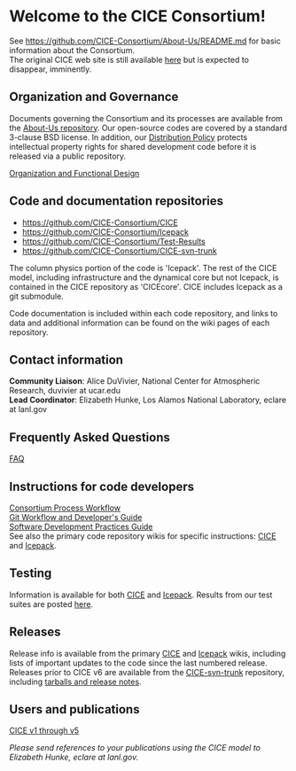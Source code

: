 # Welcome to the CICE Consortium!  

See https://github.com/CICE-Consortium/About-Us/README.md for basic information about the Consortium.   
The original CICE web site is still available [here](http://oceans11.lanl.gov/trac/CICE/wiki) but is expected to disappear, imminently.

## Organization  and Governance
Documents governing the Consortium and its processes are available from the [About-Us repository](https://github.com/CICE-Consortium/About-Us).  Our open-source codes are covered by a standard 3-clause BSD license.  In addition, our [Distribution Policy](https://github.com/CICE-Consortium/About-Us/blob/master/DistributionPolicy.pdf) protects intellectual property rights for shared development code before it is released via a public repository.

[Organization and Functional Design](https://github.com/CICE-Consortium/About-Us/wiki/Organization)

## Code and documentation repositories   
- https://github.com/CICE-Consortium/CICE   
- https://github.com/CICE-Consortium/Icepack  
- https://github.com/CICE-Consortium/Test-Results  
- https://github.com/CICE-Consortium/CICE-svn-trunk     

The column physics portion of the code is 'Icepack'. The rest of the CICE model, including infrastructure and the dynamical core but not Icepack, is contained in the CICE repository as 'CICEcore'.   CICE includes Icepack as a git submodule.

Code documentation is included within each code repository, and links to data and additional information can be found on the wiki pages of each repository.

## Contact information  
**Community Liaison**: Alice DuVivier, National Center for Atmospheric Research, duvivier at ucar.edu  
**Lead Coordinator**: Elizabeth Hunke, Los Alamos National Laboratory, eclare at lanl.gov

## Frequently Asked Questions  
[FAQ](https://github.com/CICE-Consortium/About-Us/wiki/FAQ)  

## Instructions for code developers  
[Consortium Process Workflow](https://docs.google.com/document/d/1BfgRrPMjBXeDGBXS5jRsiJo5tvYdUms8zUEFmTj-IP0/edit?usp=sharing)   
[Git Workflow and Developer's Guide](https://docs.google.com/document/d/1rR6WAvZQT9iAMUp-m_HZ06AUCCI19mguFialsMCYs9o/edit?usp=sharing)     
[Software Development Practices Guide](https://github.com/CICE-Consortium/About-Us/blob/master/SoftwareDevelopmentPractices.pdf)   
See also the primary code repository wikis for specific instructions:  [CICE](https://github.com/CICE-Consortium/CICE/wiki) and [Icepack](https://github.com/CICE-Consortium/Icepack/wiki).  

## Testing
Information is available for both [CICE](https://github.com/CICE-Consortium/CICE/wiki/Testing-CICE) and [Icepack](https://github.com/CICE-Consortium/Icepack/wiki/Testing-Icepack).  Results from our test suites are posted [here](https://github.com/CICE-Consortium/Test-Results).

## Releases  
Release info is available from the primary [CICE](https://github.com/CICE-Consortium/CICE/wiki) and [Icepack](https://github.com/CICE-Consortium/Icepack/wiki) wikis, including lists of important updates to the code since the last numbered release.  Releases prior to CICE v6 are available from the [CICE-svn-trunk](https://github.com/CICE-Consortium/CICE-svn-trunk) repository, including [tarballs and release notes](https://github.com/CICE-Consortium/CICE-svn-trunk/wiki/Releases).

## Users and publications  
[CICE v1 through v5](https://github.com/CICE-Consortium/CICE/wiki/Users,-CICE-v1-through-v5)

*Please send references to your publications using the CICE model to Elizabeth Hunke, eclare at lanl.gov.*  
